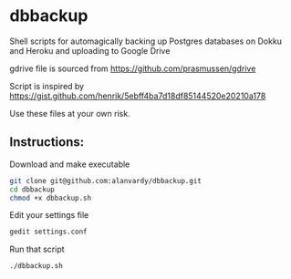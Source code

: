 # dbbackup
Shell scripts for automagically backing up Postgres databases on Dokku and Heroku and uploading to Google Drive

gdrive file is sourced from https://github.com/prasmussen/gdrive

Script is inspired by https://gist.github.com/henrik/5ebff4ba7d18df85144520e20210a178

Use these files at your own risk.

## Instructions:

Download and make executable

```bash
git clone git@github.com:alanvardy/dbbackup.git
cd dbbackup
chmod +x dbbackup.sh
```

Edit your settings file

```bash
gedit settings.conf
```

Run that script

```bash
./dbbackup.sh
```
